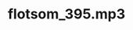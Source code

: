 ---
title: flotsom_395.mp3
vocals: false
best: false
definitive: false
recordings: flotsom-395
filename: flotsom.mp3
mixes: flotsom_395-mp3
folder: 2006-07-08/flotsom
weight: 0
---